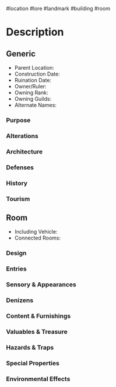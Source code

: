 #location #lore #landmark #building #room
# Description

## Generic
- Parent Location:
- Construction Date:
- Ruination Date:
- Owner/Ruler:
- Owning Rank:
- Owning Guilds:
- Alternate Names:

### Purpose

### Alterations

### Architecture

### Defenses

### History

### Tourism

## Room
- Including Vehicle:
- Connected Rooms:

### Design

### Entries

### Sensory & Appearances

### Denizens

### Content & Furnishings

### Valuables & Treasure

### Hazards & Traps

### Special Properties

### Environmental Effects
